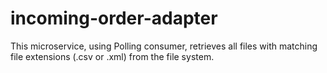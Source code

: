 # incoming-order-adapter

This microservice, using Polling consumer, retrieves all files with matching file extensions (.csv or .xml) from the file system.
